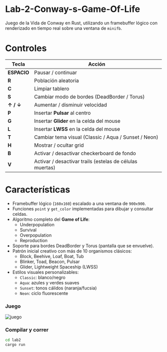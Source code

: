 # Lab-2-Conway-s-Game-Of-Life

Juego de la Vida de Conway en Rust, utilizando un framebuffer lógico con renderizado en tiempo real sobre una ventana de `minifb`.  


# Controles

| Tecla | Acción |
|-------|--------|
| **ESPACIO** | Pausar / continuar |
| **R** | Población aleatoria |
| **C** | Limpiar tablero |
| **S** | Cambiar modo de bordes (DeadBorder / Torus) |
| **↑ / ↓** | Aumentar / disminuir velocidad |
| **P** | Insertar **Pulsar** al centro |
| **G** | Insertar **Glider** en la celda del mouse |
| **L** | Insertar **LWSS** en la celda del mouse |
| **T** | Cambiar tema visual (Classic / Aqua / Sunset / Neon) |
| **H** | Mostrar / ocultar grid |
| **B** | Activar / desactivar checkerboard de fondo |
| **V** | Activar / desactivar trails (estelas de células muertas) |


# Características

- Framebuffer lógico (`160x160`) escalado a una ventana de `900x900`.
- Funciones `point` y `get_color` implementadas para dibujar y consultar celdas.
- Algoritmo completo del **Game of Life**:
  - Underpopulation
  - Survival
  - Overpopulation
  - Reproduction
- Soporte para bordes DeadBorder y Torus (pantalla que se envuelve).
- Patrón inicial creativo con más de 10 organismos clásicos:
  - Block, Beehive, Loaf, Boat, Tub  
  - Blinker, Toad, Beacon, Pulsar  
  - Glider, Lightweight Spaceship (LWSS)
- Estilos visuales personalizables:
  - `Classic`: blanco/negro  
  - `Aqua`: azules y verdes suaves  
  - `Sunset`: tonos cálidos (naranja/fucsia)  
  - `Neon`: ciclo fluorescente


### Juego

![juego](assets/lab2.gif)


### Compilar y correr
```bash
cd lab2
cargo run

